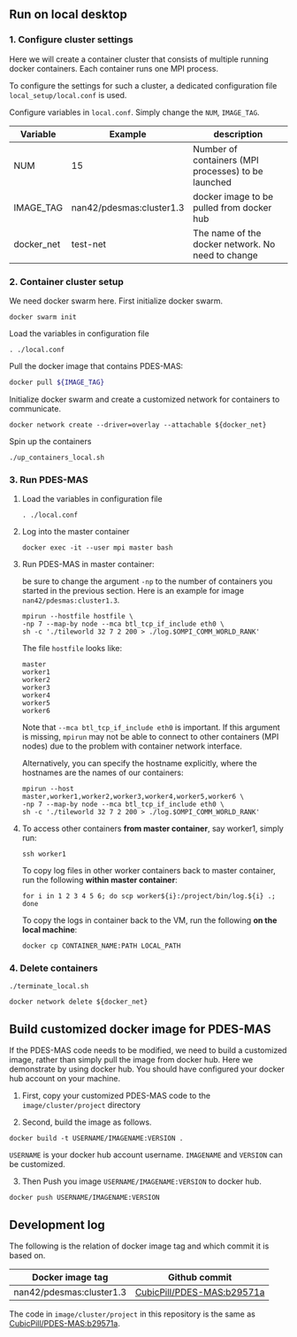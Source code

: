 

## Run on local desktop

### 1. Configure cluster settings

Here we will create a container cluster that consists of multiple running docker containers. Each container runs one MPI process.

To configure the settings for such a cluster, a dedicated configuration file `local_setup/local.conf` is used. 

Configure variables in `local.conf`. Simply change the `NUM`,  `IMAGE_TAG`. 

| Variable   | Example                  | description                                         |
| ---------- | ------------------------ | --------------------------------------------------- |
| NUM        | 15                       | Number of containers (MPI processes) to be launched |
| IMAGE_TAG  | nan42/pdesmas:cluster1.3 | docker image to be pulled from docker hub           |
| docker_net | test-net                 | The name of the docker network. No need to change   |

### 2. Container cluster setup

We need docker swarm here. First initialize docker swarm.

```
docker swarm init
```

Load the variables in configuration file

```shell
. ./local.conf
```

Pull the docker image that contains PDES-MAS:

```bash
docker pull ${IMAGE_TAG}
```

Initialize docker swarm and create a customized network for containers to communicate.

```shell
docker network create --driver=overlay --attachable ${docker_net}
```

Spin up the containers 

```
./up_containers_local.sh
```

### 3. Run PDES-MAS

1. Load the variables in configuration file

   ```shell
   . ./local.conf
   ```

2. Log into the master container

   ```shell
   docker exec -it --user mpi master bash
   ```

3. Run PDES-MAS in master container:

   be sure to change the argument `-np` to the number of containers you started in the previous section. Here is an example for image `nan42/pdesmas:cluster1.3`.

   ```shell
   mpirun --hostfile hostfile \
   -np 7 --map-by node --mca btl_tcp_if_include eth0 \
   sh -c './tileworld 32 7 2 200 > ./log.$OMPI_COMM_WORLD_RANK'
   ```

   The file `hostfile` looks like:

   ```
   master
   worker1
   worker2
   worker3
   worker4
   worker5
   worker6
   ```

   Note that `--mca btl_tcp_if_include eth0` is important. If this argument is missing, `mpirun` may not be able to connect to other containers (MPI nodes) due to the problem with container network interface.

   Alternatively, you can specify the hostname explicitly, where the hostnames are the names of our containers:

   ```shell
   mpirun --host master,worker1,worker2,worker3,worker4,worker5,worker6 \
   -np 7 --map-by node --mca btl_tcp_if_include eth0 \
   sh -c './tileworld 32 7 2 200 > ./log.$OMPI_COMM_WORLD_RANK'
   ```

4. To access other containers **from master container**, say worker1, simply run:

   ```
   ssh worker1
   ```

   To copy log files in other worker containers back to master container, run the following **within master container**:

   ```shell
   for i in 1 2 3 4 5 6; do scp worker${i}:/project/bin/log.${i} .; done
   ```

   To copy the logs in container back to the VM, run the following **on the local machine**:

   ```
   docker cp CONTAINER_NAME:PATH LOCAL_PATH
   ```


### 4. Delete containers

```
./terminate_local.sh
```

```
docker network delete ${docker_net}
```





## Build customized docker image for PDES-MAS

If the PDES-MAS code needs to be modified, we need to build a customized image, rather than simply pull the image from docker hub. Here we demonstrate by using docker hub. You should have configured your docker hub account on your machine.



1. First, copy your customized PDES-MAS code to the  `image/cluster/project` directory

2. Second, build the image as follows. 

```
docker build -t USERNAME/IMAGENAME:VERSION .
```

`USERNAME` is your docker hub account username. `IMAGENAME` and `VERSION` can be customized.

3. Then Push you image `USERNAME/IMAGENAME:VERSION` to docker hub.

```
docker push USERNAME/IMAGENAME:VERSION
```



## Development log

The following is the relation of docker image tag and which commit it is based on.

| Docker image tag         | Github commit                                                |
| ------------------------ | ------------------------------------------------------------ |
| nan42/pdesmas:cluster1.3 | [CubicPill/PDES-MAS:b29571a](https://github.com/CubicPill/PDES-MAS/tree/b29571a8eab21efe7eb6483aef66dd5293347baa) |

The code in `image/cluster/project` in this repository is the same as [CubicPill/PDES-MAS:b29571a](https://github.com/CubicPill/PDES-MAS/tree/b29571a8eab21efe7eb6483aef66dd5293347baa).

